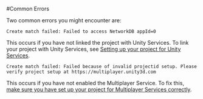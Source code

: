 #Common Errors

Two common errors you might encounter are:

`Create match failed: Failed to access NetworkDB appId=0`

This occurs if you have not linked the project with Unity Services. To link your project with Unity Services, see [Setting up your project for Unity Services](SettingUpProjectServices).

`Create match failed: Failed because of invalid projectid setup. Please verify project setup at https://multiplayer.unity3d.com`

This occurs if you have not enabled the Multiplayer Service. To fix this, [make sure you have set up your project for Multiplayer Services correctly](UnityMultiplayerSettingUp).






